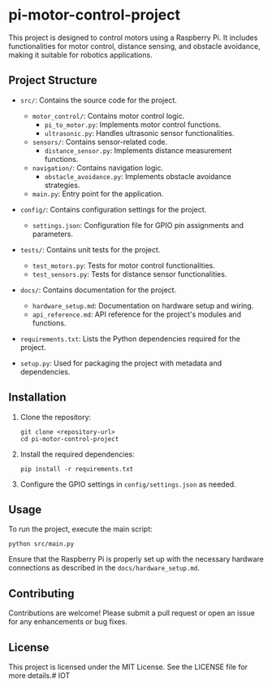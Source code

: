 # pi-motor-control-project

This project is designed to control motors using a Raspberry Pi. It includes functionalities for motor control, distance sensing, and obstacle avoidance, making it suitable for robotics applications.

## Project Structure

- `src/`: Contains the source code for the project.
  - `motor_control/`: Contains motor control logic.
    - `pi_to_motor.py`: Implements motor control functions.
    - `ultrasonic.py`: Handles ultrasonic sensor functionalities.
  - `sensors/`: Contains sensor-related code.
    - `distance_sensor.py`: Implements distance measurement functions.
  - `navigation/`: Contains navigation logic.
    - `obstacle_avoidance.py`: Implements obstacle avoidance strategies.
  - `main.py`: Entry point for the application.
  
- `config/`: Contains configuration settings for the project.
  - `settings.json`: Configuration file for GPIO pin assignments and parameters.

- `tests/`: Contains unit tests for the project.
  - `test_motors.py`: Tests for motor control functionalities.
  - `test_sensors.py`: Tests for distance sensor functionalities.

- `docs/`: Contains documentation for the project.
  - `hardware_setup.md`: Documentation on hardware setup and wiring.
  - `api_reference.md`: API reference for the project's modules and functions.

- `requirements.txt`: Lists the Python dependencies required for the project.

- `setup.py`: Used for packaging the project with metadata and dependencies.

## Installation

1. Clone the repository:
   ```
   git clone <repository-url>
   cd pi-motor-control-project
   ```

2. Install the required dependencies:
   ```
   pip install -r requirements.txt
   ```

3. Configure the GPIO settings in `config/settings.json` as needed.

## Usage

To run the project, execute the main script:
```
python src/main.py
```

Ensure that the Raspberry Pi is properly set up with the necessary hardware connections as described in the `docs/hardware_setup.md`.

## Contributing

Contributions are welcome! Please submit a pull request or open an issue for any enhancements or bug fixes.

## License

This project is licensed under the MIT License. See the LICENSE file for more details.#   I O T  
 